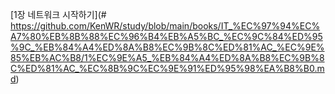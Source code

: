 [1장 네트워크 시작하기](# https://github.com/KenWR/study/blob/main/books/IT_%EC%97%94%EC%A7%80%EB%8B%88%EC%96%B4%EB%A5%BC_%EC%9C%84%ED%95%9C_%EB%84%A4%ED%8A%B8%EC%9B%8C%ED%81%AC_%EC%9E%85%EB%AC%B8/1%EC%9E%A5_%EB%84%A4%ED%8A%B8%EC%9B%8C%ED%81%AC_%EC%8B%9C%EC%9E%91%ED%95%98%EA%B8%B0.md)
